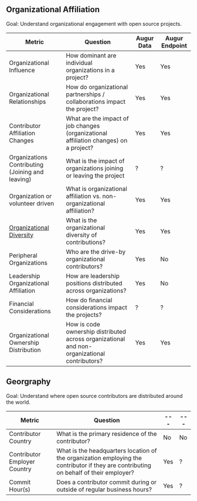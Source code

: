 ## Organizational Affiliation

Goal: Understand organizational engagement with open source projects.


Metric | Question | Augur Data | Augur Endpoint | 
| --- | --- | --- | --- |
Organizational Influence | How dominant are individual organizations in a project? | Yes | Yes |
Organizational Relationships | How do organizational partnerships / collaborations impact the project? | Yes | Yes |
Contributor Affiliation Changes | What are the impact of job changes (organizational affiliation changes) on a project? | Yes | Yes |
Organizations Contributing (Joining and leaving) | What is the impact of organizations joining or leaving the project | ? | ? |
Organization or volunteer driven | What is organizational affiliation vs. non-organizational affiliation? | Yes | Yes |
[Organizational Diversity](organizational-diversity.md) | What is the organizational diversity of contributions? | Yes | Yes |
Peripheral Organizations | Who are the drive-by organizational contributors? | Yes | No |
Leadership Organizational Affiliation | How are leadership positions distributed across organizations? | Yes | No |
Financial Considerations | How do financial considerations impact the projects? | ? | ? |
Organizational Ownership Distribution | How is code ownership distributed across organizational and non-organizational contributors? | Yes | Yes |


## Georgraphy

Goal: Understand where open source contributors are distributed around the world.

Metric | Question | --- | --- |
--- | --- | --- | --- |
Contributor Country | What is the primary residence of the contributor? | No | No |
Contributor Employer Country | What is the headquarters location of the organization employing the contributor if they are contributing on behalf of their employer? | Yes | ? |
Commit Hour(s) | Does a contributor commit during or outside of regular business hours? | Yes | ? |

